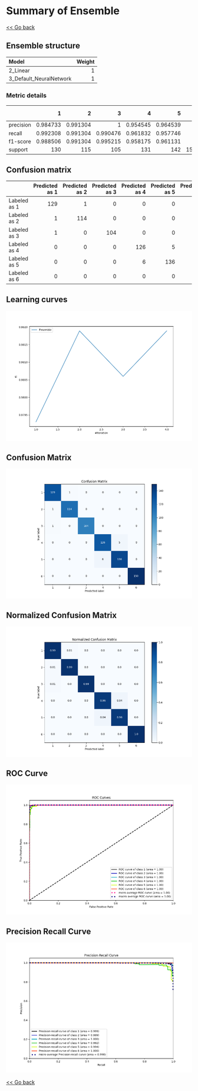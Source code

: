 # Summary of Ensemble

[<< Go back](../README.md)


## Ensemble structure
| Model                   |   Weight |
|:------------------------|---------:|
| 2_Linear                |        1 |
| 3_Default_NeuralNetwork |        1 |

### Metric details
|           |          1 |          2 |          3 |          4 |          5 |   6 |   accuracy |   macro avg |   weighted avg |   logloss |
|:----------|-----------:|-----------:|-----------:|-----------:|-----------:|----:|-----------:|------------:|---------------:|----------:|
| precision |   0.984733 |   0.991304 |   1        |   0.954545 |   0.964539 |   1 |   0.981889 |    0.98252  |       0.981921 |  0.136876 |
| recall    |   0.992308 |   0.991304 |   0.990476 |   0.961832 |   0.957746 |   1 |   0.981889 |    0.982278 |       0.981889 |  0.136876 |
| f1-score  |   0.988506 |   0.991304 |   0.995215 |   0.958175 |   0.961131 |   1 |   0.981889 |    0.982389 |       0.981895 |  0.136876 |
| support   | 130        | 115        | 105        | 131        | 142        | 150 |   0.981889 |  773        |     773        |  0.136876 |


## Confusion matrix
|              |   Predicted as 1 |   Predicted as 2 |   Predicted as 3 |   Predicted as 4 |   Predicted as 5 |   Predicted as 6 |
|:-------------|-----------------:|-----------------:|-----------------:|-----------------:|-----------------:|-----------------:|
| Labeled as 1 |              129 |                1 |                0 |                0 |                0 |                0 |
| Labeled as 2 |                1 |              114 |                0 |                0 |                0 |                0 |
| Labeled as 3 |                1 |                0 |              104 |                0 |                0 |                0 |
| Labeled as 4 |                0 |                0 |                0 |              126 |                5 |                0 |
| Labeled as 5 |                0 |                0 |                0 |                6 |              136 |                0 |
| Labeled as 6 |                0 |                0 |                0 |                0 |                0 |              150 |

## Learning curves
![Learning curves](learning_curves.png)
## Confusion Matrix

![Confusion Matrix](confusion_matrix.png)


## Normalized Confusion Matrix

![Normalized Confusion Matrix](confusion_matrix_normalized.png)


## ROC Curve

![ROC Curve](roc_curve.png)


## Precision Recall Curve

![Precision Recall Curve](precision_recall_curve.png)



[<< Go back](../README.md)
